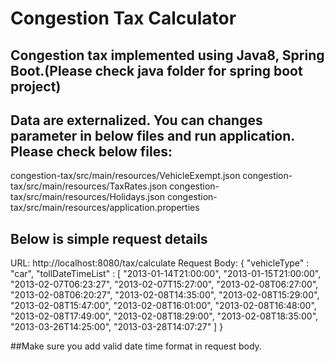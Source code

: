 # Congestion Tax Calculator

## Congestion tax implemented using Java8, Spring Boot.(Please check java folder for spring boot project)

## Data are externalized. You can changes parameter in below files and run application. Please check below files:
congestion-tax/src/main/resources/VehicleExempt.json
congestion-tax/src/main/resources/TaxRates.json
congestion-tax/src/main/resources/Holidays.json
congestion-tax/src/main/resources/application.properties

## Below is simple request details
URL: http://localhost:8080/tax/calculate
Request Body:
{
    "vehicleType" : "car",
    "tollDateTimeList" : [
        "2013-01-14T21:00:00",
        "2013-01-15T21:00:00",
        "2013-02-07T06:23:27",
        "2013-02-07T15:27:00",
        "2013-02-08T06:27:00",
        "2013-02-08T06:20:27",
        "2013-02-08T14:35:00",
        "2013-02-08T15:29:00",
        "2013-02-08T15:47:00",
        "2013-02-08T16:01:00",
        "2013-02-08T16:48:00",
        "2013-02-08T17:49:00",
        "2013-02-08T18:29:00",
        "2013-02-08T18:35:00",
        "2013-03-26T14:25:00",
        "2013-03-28T14:07:27"
    ]
}


##Make sure you add valid date time format in request body.

